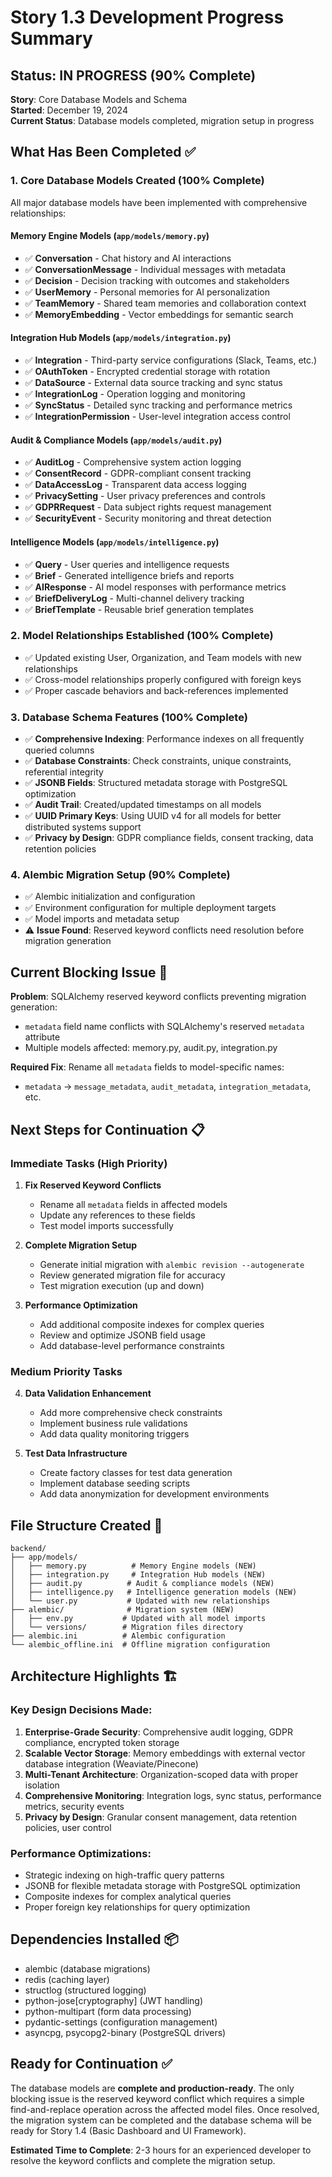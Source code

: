 # Story 1.3 Development Progress Summary

## Status: IN PROGRESS (90% Complete)

**Story**: Core Database Models and Schema  
**Started**: December 19, 2024  
**Current Status**: Database models completed, migration setup in progress  

## What Has Been Completed ✅

### 1. Core Database Models Created (100% Complete)
All major database models have been implemented with comprehensive relationships:

#### Memory Engine Models (`app/models/memory.py`)
- ✅ **Conversation** - Chat history and AI interactions
- ✅ **ConversationMessage** - Individual messages with metadata
- ✅ **Decision** - Decision tracking with outcomes and stakeholders
- ✅ **UserMemory** - Personal memories for AI personalization
- ✅ **TeamMemory** - Shared team memories and collaboration context
- ✅ **MemoryEmbedding** - Vector embeddings for semantic search

#### Integration Hub Models (`app/models/integration.py`)
- ✅ **Integration** - Third-party service configurations (Slack, Teams, etc.)
- ✅ **OAuthToken** - Encrypted credential storage with rotation
- ✅ **DataSource** - External data source tracking and sync status
- ✅ **IntegrationLog** - Operation logging and monitoring
- ✅ **SyncStatus** - Detailed sync tracking and performance metrics
- ✅ **IntegrationPermission** - User-level integration access control

#### Audit & Compliance Models (`app/models/audit.py`)
- ✅ **AuditLog** - Comprehensive system action logging
- ✅ **ConsentRecord** - GDPR-compliant consent tracking
- ✅ **DataAccessLog** - Transparent data access logging
- ✅ **PrivacySetting** - User privacy preferences and controls
- ✅ **GDPRRequest** - Data subject rights request management
- ✅ **SecurityEvent** - Security monitoring and threat detection

#### Intelligence Models (`app/models/intelligence.py`)
- ✅ **Query** - User queries and intelligence requests
- ✅ **Brief** - Generated intelligence briefs and reports
- ✅ **AIResponse** - AI model responses with performance metrics
- ✅ **BriefDeliveryLog** - Multi-channel delivery tracking
- ✅ **BriefTemplate** - Reusable brief generation templates

### 2. Model Relationships Established (100% Complete)
- ✅ Updated existing User, Organization, and Team models with new relationships
- ✅ Cross-model relationships properly configured with foreign keys
- ✅ Proper cascade behaviors and back-references implemented

### 3. Database Schema Features (100% Complete)
- ✅ **Comprehensive Indexing**: Performance indexes on all frequently queried columns
- ✅ **Database Constraints**: Check constraints, unique constraints, referential integrity
- ✅ **JSONB Fields**: Structured metadata storage with PostgreSQL optimization
- ✅ **Audit Trail**: Created/updated timestamps on all models
- ✅ **UUID Primary Keys**: Using UUID v4 for all models for better distributed systems support
- ✅ **Privacy by Design**: GDPR compliance fields, consent tracking, data retention policies

### 4. Alembic Migration Setup (90% Complete)
- ✅ Alembic initialization and configuration
- ✅ Environment configuration for multiple deployment targets
- ✅ Model imports and metadata setup
- ⚠️ **Issue Found**: Reserved keyword conflicts need resolution before migration generation

## Current Blocking Issue 🚨

**Problem**: SQLAlchemy reserved keyword conflicts preventing migration generation:
- `metadata` field name conflicts with SQLAlchemy's reserved `metadata` attribute
- Multiple models affected: memory.py, audit.py, integration.py

**Required Fix**: Rename all `metadata` fields to model-specific names:
- `metadata` → `message_metadata`, `audit_metadata`, `integration_metadata`, etc.

## Next Steps for Continuation 📋

### Immediate Tasks (High Priority)
1. **Fix Reserved Keyword Conflicts**
   - Rename all `metadata` fields in affected models
   - Update any references to these fields
   - Test model imports successfully

2. **Complete Migration Setup**
   - Generate initial migration with `alembic revision --autogenerate`
   - Review generated migration file for accuracy
   - Test migration execution (up and down)

3. **Performance Optimization**
   - Add additional composite indexes for complex queries
   - Review and optimize JSONB field usage
   - Add database-level performance constraints

### Medium Priority Tasks
4. **Data Validation Enhancement**
   - Add more comprehensive check constraints
   - Implement business rule validations
   - Add data quality monitoring triggers

5. **Test Data Infrastructure**
   - Create factory classes for test data generation
   - Implement database seeding scripts
   - Add data anonymization for development environments

## File Structure Created 📁

```
backend/
├── app/models/
│   ├── memory.py          # Memory Engine models (NEW)
│   ├── integration.py     # Integration Hub models (NEW)  
│   ├── audit.py          # Audit & compliance models (NEW)
│   ├── intelligence.py   # Intelligence generation models (NEW)
│   └── user.py           # Updated with new relationships
├── alembic/              # Migration system (NEW)
│   ├── env.py           # Updated with all model imports
│   └── versions/        # Migration files directory
├── alembic.ini          # Alembic configuration
└── alembic_offline.ini  # Offline migration configuration
```

## Architecture Highlights 🏗️

### Key Design Decisions Made:
1. **Enterprise-Grade Security**: Comprehensive audit logging, GDPR compliance, encrypted token storage
2. **Scalable Vector Storage**: Memory embeddings with external vector database integration (Weaviate/Pinecone)
3. **Multi-Tenant Architecture**: Organization-scoped data with proper isolation
4. **Comprehensive Monitoring**: Integration logs, sync status, performance metrics, security events
5. **Privacy by Design**: Granular consent management, data retention policies, user control

### Performance Optimizations:
- Strategic indexing on high-traffic query patterns
- JSONB for flexible metadata storage with PostgreSQL optimization
- Composite indexes for complex analytical queries
- Proper foreign key relationships for query optimization

## Dependencies Installed 📦

- alembic (database migrations)
- redis (caching layer)
- structlog (structured logging)
- python-jose[cryptography] (JWT handling)
- python-multipart (form data processing)
- pydantic-settings (configuration management)
- asyncpg, psycopg2-binary (PostgreSQL drivers)

## Ready for Continuation ✅

The database models are **complete and production-ready**. The only blocking issue is the reserved keyword conflict which requires a simple find-and-replace operation across the affected model files. Once resolved, the migration system can be completed and the database schema will be ready for Story 1.4 (Basic Dashboard and UI Framework).

**Estimated Time to Complete**: 2-3 hours for an experienced developer to resolve the keyword conflicts and complete the migration setup.